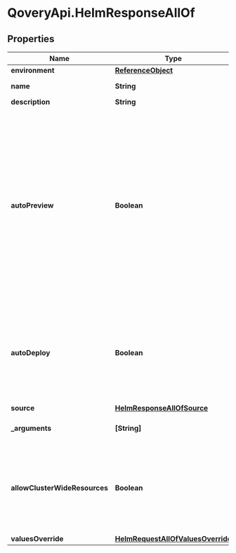 # QoveryApi.HelmResponseAllOf

## Properties

Name | Type | Description | Notes
------------ | ------------- | ------------- | -------------
**environment** | [**ReferenceObject**](ReferenceObject.md) |  | 
**name** | **String** | name is case insensitive | 
**description** | **String** |  | [optional] 
**autoPreview** | **Boolean** | Indicates if the &#39;environment preview option&#39; is enabled.   If enabled, a preview environment will be automatically cloned when &#x60;/preview&#x60; endpoint is called.   If not specified, it takes the value of the &#x60;auto_preview&#x60; property from the associated environment.  | 
**autoDeploy** | **Boolean** | Specify if the service will be automatically updated after receiving a new image tag or a new commit according to the source type.   | 
**source** | [**HelmResponseAllOfSource**](HelmResponseAllOfSource.md) |  | 
**_arguments** | **[String]** | The extra arguments to pass to helm | 
**allowClusterWideResources** | **Boolean** | If we should allow the chart to deploy object outside his specified namespace. Setting this flag to true, requires special rights  | [default to false]
**valuesOverride** | [**HelmRequestAllOfValuesOverride**](HelmRequestAllOfValuesOverride.md) |  | 


